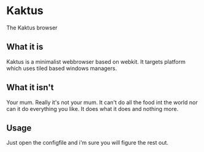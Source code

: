 Kaktus
=====
The Kaktus browser

What it is
----------
Kaktus is a minimalist webbrowser based on webkit. It targets platform which uses tiled based windows managers.

What it isn't
-------------
Your mum. Really it's not your mum. It can't do all the food int the world nor can it do everything you like. It does what it does and nothing more. 

Usage
-----
Just open the configfile and i'm sure you will figure the rest out.
